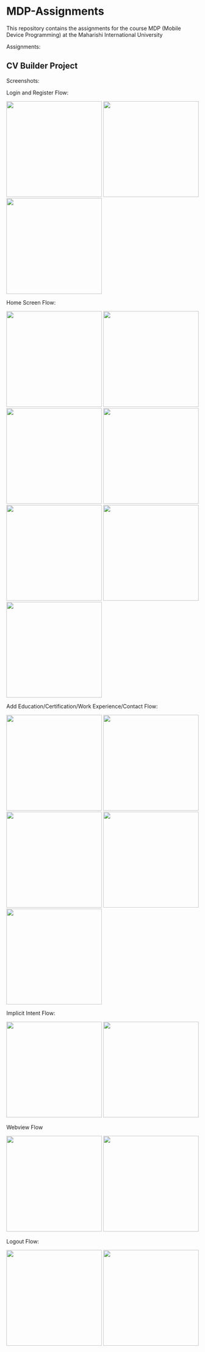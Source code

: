 # MDP-Assignments
This repository contains the assignments for the course MDP (Mobile Device Programming) at the Maharishi International University

Assignments:

## CV Builder Project

Screenshots:

Login and Register Flow:
<p float="left">
  <img src="/1.png" width="250" />
  <img src="/2.png" width="250"/> 
  <img src="/3.png" width="250"/>
</p>

Home Screen Flow:
<p float="left">
  <img src="/4.png" width="250" />
  <img src="/5.png" width="250"/> 
  <img src="/6.png" width="250"/>
  <img src="/20.png" width="250"/> 
  <img src="/7.png" width="250"/> 
  <img src="/8.png" width="250"/> 
  <img src="/9.png" width="250"/> 
</p>

Add Education/Certification/Work Experience/Contact Flow:
<p float="left">
  <img src="/10.png" width="250" />
  <img src="/11.png" width="250"/> 
  <img src="/12.png" width="250"/>
  <img src="/13.png" width="250"/> 
  <img src="/14.png" width="250"/> 
</p>

Implicit Intent Flow:
<p float="left">
  <img src="/15.png" width="250" />
  <img src="/16.png" width="250"/> 
</p>

Webview Flow
<p float="left">
  <img src="/17.png" width="250" />
  <img src="/18.png" width="250"/> 
</p>

Logout Flow:
<p float="left">
  <img src="/19.png" width="250" />
  <img src="/1.png" width="250"/> 
</p>
